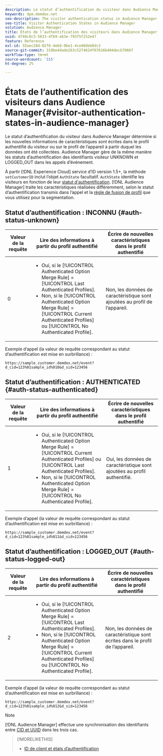 ```yaml
---
description: Le statut d’authentification du visiteur dans Audience Manager détermine si les nouvelles informations de caractéristiques sont écrites dans le profil authentifié du visiteur ou sur le profil de l’appareil à partir duquel les données ont été collectées. Audience Manager gère de la même manière les statuts d’authentification des identifiants visiteur UNKNOWN et LOGGED_OUT dans les appels d’événement.
keywords: dpm.demdex.net
seo-description: The visitor authentication status in Audience Manager determines if the new trait information is written to the visitor's authenticated profile or to the device profile, where the data was collected from. Audience Manager handles the visitor ID authentication statuses UNKNOWN and LOGGED_OUT in event calls in the same way.
seo-title: Visitor Authentication States in Audience Manager
solution: Audience Manager
title: États de l’authentification des visiteurs dans Audience Manager
uuid: d748c0c3-5833-4fb9-ab3e-793f5f252e47
feature: Reference
exl-id: 55aec28d-02f6-4e6d-9be1-4ce40deb8dc3
source-git-commit: 319be4dade263c5274624f07616b404decb7066f
workflow-type: tm+mt
source-wordcount: '315'
ht-degree: 2%

---
```


# États de l’authentification des visiteurs dans Audience Manager{#visitor-authentication-states-in-audience-manager}

Le statut d’authentification du visiteur dans Audience Manager détermine si les nouvelles informations de caractéristiques sont écrites dans le profil authentifié du visiteur ou sur le profil de l’appareil à partir duquel les données ont été collectées. Audience Manager gère de la même manière les statuts d’authentification des identifiants visiteur UNKNOWN et LOGGED_OUT dans les appels d’événement.

À partir [!DNL Experience Cloud] service d’ID version 1.5+, la méthode `setCustomerID` inclut l’objet `AuthState` facultatif. `AuthState` identifie les visiteurs en fonction de leur [statut d&#39;authentification](https://experienceleague.adobe.com/docs/id-service/using/reference/authenticated-state.html?lang=fr). [!DNL Audience Manager] traite les caractéristiques réalisées différemment, selon le statut d’authentification transmis dans l’appel et la [règle de fusion de profil](../features/profile-merge-rules/merge-rules-dashboard.md) que vous utilisez pour la segmentation.

## Statut d’authentification : INCONNU {#auth-status-unknown}

| Valeur de la requête | Lire des informations à partir du profil authentifié | Écrire de nouvelles caractéristiques dans le profil authentifié |
|---|---|---|
| 0 | <ul><li>Oui, si le [!UICONTROL Authenticated Option Merge Rule] = [!UICONTROL Last Authenticated Profiles].</li><li>Non, si le [!UICONTROL Authenticated Option Merge Rule] = [!UICONTROL Current Authenticated Profiles] ou [!UICONTROL No Authenticated Profile].</li></ul> | Non, les données de caractéristique sont ajoutées au profil de l’appareil. |

Exemple d’appel (la valeur de requête correspondant au statut d’authentification est mise en surbrillance) :

`https://sample_customer.demdex.net/event?d_cid=123%01sample_id%010&d_sid=123456`

## Statut d’authentification : AUTHENTICATED {#auth-status-authenticated}

| Valeur de la requête | Lire des informations à partir du profil authentifié | Écrire de nouvelles caractéristiques dans le profil authentifié |
|---|---|---|
| 1 | <ul><li>Oui, si le [!UICONTROL Authenticated Option Merge Rule] = [!UICONTROL Current Authenticated Profiles] ou [!UICONTROL Last Authenticated Profiles].</li><li>Non, si le [!UICONTROL Authenticated Option Merge Rule] = [!UICONTROL No Authenticated Profile].</li></ul> | Oui, les données de caractéristique sont ajoutées au profil authentifié. |

Exemple d’appel (la valeur de requête correspondant au statut d’authentification est mise en surbrillance) :

`https://sample_customer.demdex.net/event?d_cid=123%01sample_id%011&d_sid=123456`

## Statut d’authentification : LOGGED_OUT {#auth-status-logged-out}

| Valeur de la requête | Lire des informations à partir du profil authentifié | Écrire de nouvelles caractéristiques dans le profil authentifié |
|---|---|---|
| 2 | <ul><li>Oui, si le [!UICONTROL Authenticated Option Merge Rule] = [!UICONTROL Last Authenticated Profiles].</li><li>Non, si le [!UICONTROL Authenticated Option Merge Rule] = [!UICONTROL Current Authenticated Profiles] ou [!UICONTROL No Authenticated Profile].</li></ul> | Non, les données de caractéristique sont écrites dans le profil de l’appareil. |

Exemple d’appel (la valeur de requête correspondant au statut d’authentification est mise en surbrillance) :

`https://sample_customer.demdex.net/event?d_cid=123%01sample_id%012&d_sid=123456`

>[!NOTE]
>
>[!DNL Audience Manager] effectue une synchronisation des identifiants entre [CID et UUID](../reference/ids-in-aam.md) dans les trois cas.

>[!MORELIKETHIS]
>
>* [ID de client et états d’authentification](https://experienceleague.adobe.com/docs/id-service/using/reference/authenticated-state.html?lang=fr)
